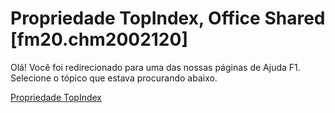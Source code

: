 
# Propriedade TopIndex, Office Shared [fm20.chm2002120]

Olá! Você foi redirecionado para uma das nossas páginas de Ajuda F1. Selecione o tópico que estava procurando abaixo.

[Propriedade TopIndex](http://msdn.microsoft.com/library/fc4866ba-ee1c-ddd5-cf3d-562792cf97d9%28Office.15%29.aspx)
